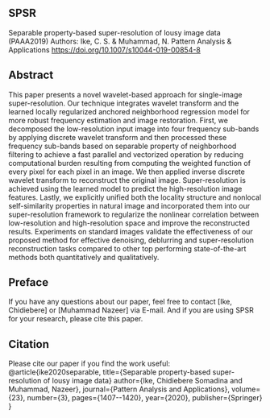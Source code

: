 ## SPSR
Separable property-based super-resolution of lousy image data (PAAA2019)
Authors: Ike, C. S. & Muhammad, N. 
Pattern Analysis & Applications 
https://doi.org/10.1007/s10044-019-00854-8

## Abstract
This paper presents a novel wavelet-based approach for single-image super-resolution. Our technique integrates wavelet transform and the learned locally regularized anchored neighborhood regression model for more robust frequency estimation and image restoration. First, we decomposed the low-resolution input image into four frequency sub-bands by applying discrete wavelet transform and then processed these frequency sub-bands based on separable property of neighborhood filtering to achieve a fast parallel and vectorized operation by reducing computational burden resulting from computing the weighted function of every pixel for each pixel in an image. We then applied inverse discrete wavelet transform to reconstruct the original image. Super-resolution is achieved using the learned model to predict the high-resolution image features. Lastly, we explicitly unified both the locality structure and nonlocal self-similarity properties in natural image and incorporated them into our super-resolution framework to regularize the nonlinear correlation between low-resolution and high-resolution space and improve the reconstructed results. Experiments on standard images validate the effectiveness of our proposed method for effective denoising, deblurring and super-resolution reconstruction tasks compared to other top performing state-of-the-art methods both quantitatively and qualitatively.


## Preface
If you have any questions about our paper, feel free to contact [Ike, Chidiebere] or [Muhammad Nazeer] via E-mail. And if you are using SPSR for your research, please cite this paper.

## Citation
Please cite our paper if you find the work useful:
  @article{ike2020separable,
  title={Separable property-based super-resolution of lousy image data}
  author={Ike, Chidiebere Somadina and Muhammad, Nazeer},
  journal={Pattern Analysis and Applications},
  volume={23},
  number={3},
  pages={1407--1420},
  year={2020},
  publisher={Springer}
}
